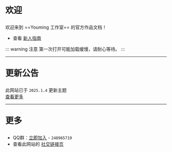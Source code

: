 <p style="font-size: 26px; font-weight: 650; margin-top: 30px; ">欢迎</p>

欢迎来到 ==Youming 工作室== 的官方作品文档！

- 查看 <a href="/指南.html">新人指南</a>

::: warning 注意
第一次打开可能加载缓慢，请耐心等待。
:::

***

<p style="font-size: 26px; font-weight: 650; margin-top: 30px; ">更新公告</p>

此网站已于 `2025.1.4` 更新主题  
<a href="/公告.html">查看更多</a>

***

<p style="font-size: 26px; font-weight: 650; margin-top: 30px; ">更多</p>

- QQ群：<a href="/链接.html#qq-群">立即加入</a> - `248965719`
- 查看此网站的 <a href="/链接.html">社交链接页</a>
